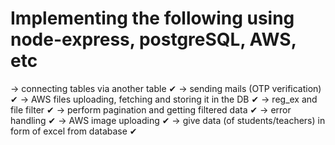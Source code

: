 # Implementing the following using node-express, postgreSQL, AWS, etc

->  connecting tables via another table ✔
->  sending mails (OTP verification) ✔
->  AWS files uploading, fetching and storing it in the DB ✔
->  reg_ex and file filter ✔
->  perform pagination and getting filtered data ✔
->  error handling ✔
->  AWS image uploading ✔
->  give data (of students/teachers) in form of excel from database ✔